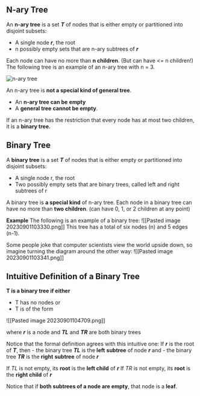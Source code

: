 ## **N-ary Tree**

An **n-ary tree** is a set **_T_** of nodes that is either empty or partitioned into disjoint subsets:
- A single node **_r_**, the root
- n possibly empty sets that are n-ary subtrees of **_r_**

Each node can have no more than **n children**. (But can have <= n children!)
The following tree is an example of an n-ary tree with n = 3.

![n-ary tree](https://cdn-images-1.medium.com/max/720/1*tk9CXvYngOqMcife7vTnMg.png)

An n-ary tree is **not a special kind of general tree**.
- An **n-ary tree can be** **empty**
- A **general tree** **cannot be empty**.

If an n-ary tree has the restriction that every node has at most two children, it is a **binary tree.**
## **Binary Tree**

A **binary tree** is a set **_T_** of nodes that is either empty or partitioned into disjoint subsets:
- A single node r, the root
- Two possibly empty sets that are binary trees, called left and right subtrees of r

A binary tree is **a special kind** of n-ary tree.
Each node in a binary tree can have no more than **two children**. (can have 0, 1, or 2 children at any point)

**Example**
The following is an example of a binary tree:
![[Pasted image 20230901103330.png]]
This tree has a total of six nodes (n) and 5 edges (n-1).

Some people joke that computer scientists view the world upside down, so imagine turning the diagram around the other way:
![[Pasted image 20230901103341.png]]

## **Intuitive Definition of a Binary Tree**

**T is a binary tree if either**
- T has no nodes
    or
- T is of the form

![[Pasted image 20230901104709.png]]

where **_r_** is a node and **_TL_** and **_TR_** are both binary trees

Notice that the formal definition agrees with this intuitive one:
	If **_r_** is the root of **_T_**, then
	- the binary tree **_TL_** is the **left** **subtree** of node **_r_**
	    and
	- the binary tree **_TR_** is the **right** **subtree** of node **_r_**

If _TL_ is not empty, its **root** is the **left child** of **_r_**
If _TR_ is not empty, its **root** is the **right child** of **_r_**

Notice that if **both subtrees of a node are empty**, that node is a **leaf**.